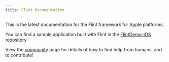 ```yaml
---
title: Flint Documentation
---
```


This is the latest documentation for the Flint framework for Apple platforms.

You can find a sample application built with Flint in the [FlintDemo-iOS repository](https://github.com/MontanaFlossCo/FlintDemo-iOS).

View the [community](community) page for details of how to find help from humans, and to contribute!
